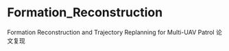 # Formation_Reconstruction
Formation Reconstruction and Trajectory Replanning for Multi-UAV Patrol 论文复现
